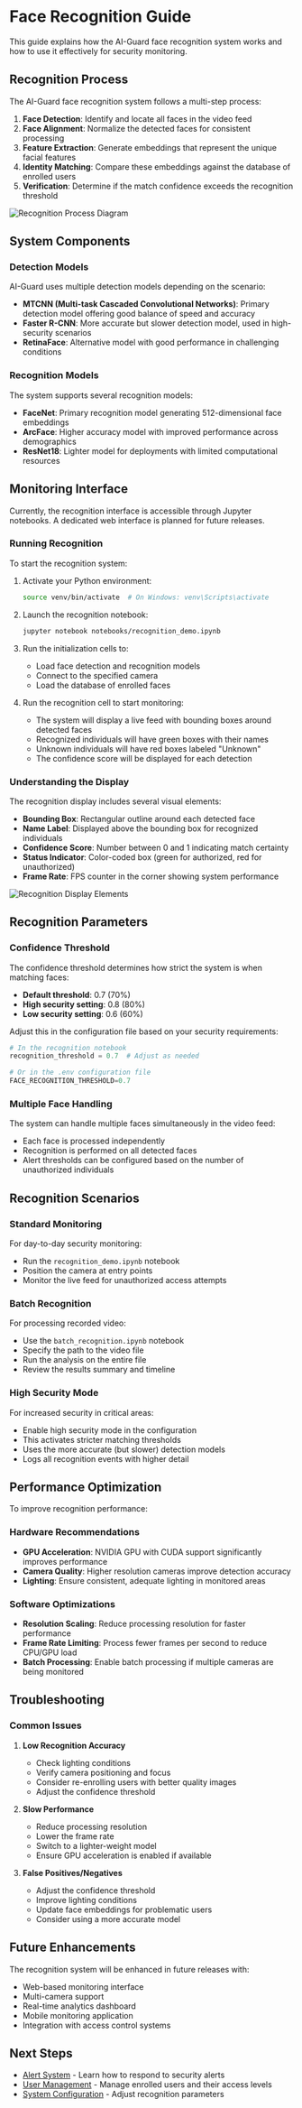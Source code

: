 # Face Recognition Guide

This guide explains how the AI-Guard face recognition system works and how to use it effectively for security monitoring.

## Recognition Process

The AI-Guard face recognition system follows a multi-step process:

1. **Face Detection**: Identify and locate all faces in the video feed
2. **Face Alignment**: Normalize the detected faces for consistent processing
3. **Feature Extraction**: Generate embeddings that represent the unique facial features
4. **Identity Matching**: Compare these embeddings against the database of enrolled users
5. **Verification**: Determine if the match confidence exceeds the recognition threshold

![Recognition Process Diagram](../assets/images/recognition-process.png)

## System Components

### Detection Models

AI-Guard uses multiple detection models depending on the scenario:

- **MTCNN (Multi-task Cascaded Convolutional Networks)**: Primary detection model offering good balance of speed and accuracy
- **Faster R-CNN**: More accurate but slower detection model, used in high-security scenarios
- **RetinaFace**: Alternative model with good performance in challenging conditions

### Recognition Models

The system supports several recognition models:

- **FaceNet**: Primary recognition model generating 512-dimensional face embeddings
- **ArcFace**: Higher accuracy model with improved performance across demographics
- **ResNet18**: Lighter model for deployments with limited computational resources

## Monitoring Interface

Currently, the recognition interface is accessible through Jupyter notebooks. A dedicated web interface is planned for future releases.

### Running Recognition

To start the recognition system:

1. Activate your Python environment:
   ```bash
   source venv/bin/activate  # On Windows: venv\Scripts\activate
   ```

2. Launch the recognition notebook:
   ```bash
   jupyter notebook notebooks/recognition_demo.ipynb
   ```

3. Run the initialization cells to:
   - Load face detection and recognition models
   - Connect to the specified camera
   - Load the database of enrolled faces

4. Run the recognition cell to start monitoring:
   - The system will display a live feed with bounding boxes around detected faces
   - Recognized individuals will have green boxes with their names
   - Unknown individuals will have red boxes labeled "Unknown"
   - The confidence score will be displayed for each detection

### Understanding the Display

The recognition display includes several visual elements:

- **Bounding Box**: Rectangular outline around each detected face
- **Name Label**: Displayed above the bounding box for recognized individuals
- **Confidence Score**: Number between 0 and 1 indicating match certainty
- **Status Indicator**: Color-coded box (green for authorized, red for unauthorized)
- **Frame Rate**: FPS counter in the corner showing system performance

![Recognition Display Elements](../assets/images/recognition-display.png)

## Recognition Parameters

### Confidence Threshold

The confidence threshold determines how strict the system is when matching faces:

- **Default threshold**: 0.7 (70%)
- **High security setting**: 0.8 (80%)
- **Low security setting**: 0.6 (60%)

Adjust this in the configuration file based on your security requirements:

```python
# In the recognition notebook
recognition_threshold = 0.7  # Adjust as needed

# Or in the .env configuration file
FACE_RECOGNITION_THRESHOLD=0.7
```

### Multiple Face Handling

The system can handle multiple faces simultaneously in the video feed:

- Each face is processed independently
- Recognition is performed on all detected faces
- Alert thresholds can be configured based on the number of unauthorized individuals

## Recognition Scenarios

### Standard Monitoring

For day-to-day security monitoring:

- Run the `recognition_demo.ipynb` notebook
- Position the camera at entry points
- Monitor the live feed for unauthorized access attempts

### Batch Recognition

For processing recorded video:

- Use the `batch_recognition.ipynb` notebook
- Specify the path to the video file
- Run the analysis on the entire file
- Review the results summary and timeline

### High Security Mode

For increased security in critical areas:

- Enable high security mode in the configuration
- This activates stricter matching thresholds
- Uses the more accurate (but slower) detection models
- Logs all recognition events with higher detail

## Performance Optimization

To improve recognition performance:

### Hardware Recommendations

- **GPU Acceleration**: NVIDIA GPU with CUDA support significantly improves performance
- **Camera Quality**: Higher resolution cameras improve detection accuracy
- **Lighting**: Ensure consistent, adequate lighting in monitored areas

### Software Optimizations

- **Resolution Scaling**: Reduce processing resolution for faster performance
- **Frame Rate Limiting**: Process fewer frames per second to reduce CPU/GPU load
- **Batch Processing**: Enable batch processing if multiple cameras are being monitored

## Troubleshooting

### Common Issues

1. **Low Recognition Accuracy**
   - Check lighting conditions
   - Verify camera positioning and focus
   - Consider re-enrolling users with better quality images
   - Adjust the confidence threshold

2. **Slow Performance**
   - Reduce processing resolution
   - Lower the frame rate
   - Switch to a lighter-weight model
   - Ensure GPU acceleration is enabled if available

3. **False Positives/Negatives**
   - Adjust the confidence threshold
   - Improve lighting conditions
   - Update face embeddings for problematic users
   - Consider using a more accurate model

## Future Enhancements

The recognition system will be enhanced in future releases with:

- Web-based monitoring interface
- Multi-camera support
- Real-time analytics dashboard
- Mobile monitoring application
- Integration with access control systems

## Next Steps

- [Alert System](alerts.md) - Learn how to respond to security alerts
- [User Management](management.md) - Manage enrolled users and their access levels
- [System Configuration](../getting-started/configuration.md) - Adjust recognition parameters